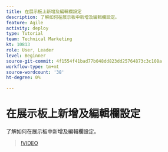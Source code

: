 ```yaml
---
title: 在展示板上新增及編輯欄設定
description: 了解如何在展示板中新增及編輯欄設定。
feature: Agile
activity: deploy
type: Tutorial
team: Technical Marketing
kt: 10813
role: User, Leader
level: Beginner
source-git-commit: 4f1554f41bad77b048dd823dd25764873c3c108a
workflow-type: tm+mt
source-wordcount: '38'
ht-degree: 0%

---
```


# 在展示板上新增及編輯欄設定

了解如何在展示板中新增及編輯欄設定。

>[!VIDEO](https://video.tv.adobe.com/v/347332)
